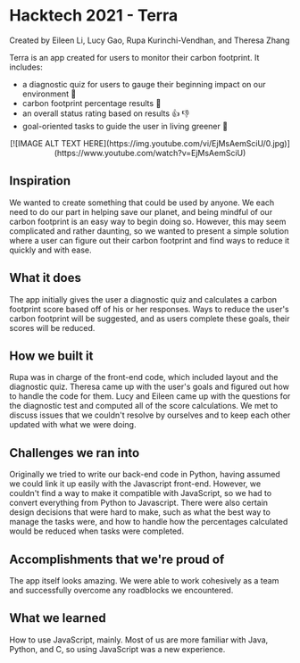 # Hacktech 2021 - Terra
Created by Eileen Li, Lucy Gao, Rupa Kurinchi-Vendhan, and Theresa Zhang

Terra is an app created for users to monitor their carbon footprint. It includes:
- a diagnostic quiz for users to gauge their beginning impact on our environment :pencil:
- carbon footprint percentage results :thought_balloon:
- an overall status rating based on results :+1: :-1:
- goal-oriented tasks to guide the user in living greener :seedling:

<p align="center">
  [![IMAGE ALT TEXT HERE](https://img.youtube.com/vi/EjMsAemSciU/0.jpg)](https://www.youtube.com/watch?v=EjMsAemSciU)
</p>



## Inspiration
We wanted to create something that could be used by anyone. We each need to do our part in helping save our planet, and being mindful of our carbon footprint is an easy way to begin doing so. However, this may seem complicated and rather daunting, so we wanted to present a simple solution where a user can figure out their carbon footprint and find ways to reduce it quickly and with ease.

## What it does
The app initially gives the user a diagnostic quiz and calculates a carbon footprint score based off of his or her responses. Ways to reduce the user's carbon footprint will be suggested, and as users complete these goals, their scores will be reduced.

## How we built it
Rupa was in charge of the front-end code, which included layout and the diagnostic quiz. Theresa came up with the user's goals and figured out how to handle the code for them. Lucy and Eileen came up with the questions for the diagnostic test and computed all of the score calculations. We met to discuss issues that we couldn't resolve by ourselves and to keep each other updated with what we were doing.

## Challenges we ran into
Originally we tried to write our back-end code in Python, having assumed we could link it up easily with the Javascript front-end. However, we couldn't find a way to make it compatible with JavaScript, so we had to convert everything from Python to Javascript. There were also certain design decisions that were hard to make, such as what the best way to manage the tasks were, and how to handle how the percentages calculated would be reduced when tasks were completed.

## Accomplishments that we're proud of
The app itself looks amazing. We were able to work cohesively as a team and successfully overcome any roadblocks we encountered.

## What we learned
How to use JavaScript, mainly. Most of us are more familiar with Java, Python, and C, so using JavaScript was a new experience.


